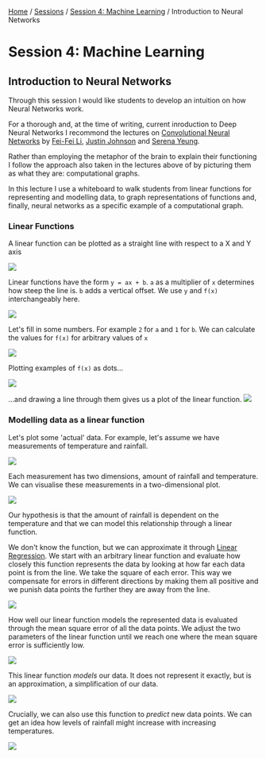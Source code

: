 [Home](../../../README.md) / [Sessions](../../README.md) / [Session 4: Machine Learning](../README.md) / Introduction to Neural Networks

# Session 4: Machine Learning

## Introduction to Neural Networks

Through this session I would like students to develop an intuition on how Neural Networks work. 

For a thorough and, at the time of writing, current inroduction to Deep Neural Networks I recommond the lectures on [Convolutional Neural Networks](https://www.youtube.com/watch?v=bNb2fEVKeEo&list=PL3FW7Lu3i5JvHM8ljYj-zLfQRF3EO8sYv) by [Fei-Fei Li](http://vision.stanford.edu/feifeili/), [Justin Johnson](http://cs.stanford.edu/people/jcjohns/) and [Serena Yeung](http://ai.stanford.edu/~syyeung/). 

Rather than employing the metaphor of the brain to explain their functioning I follow the approach also taken in the lectures above of by picturing them as what they are: computational graphs.

In this lecture I use a whiteboard to walk students from linear functions for representing and modelling data, to graph representations of functions and, finally, neural networks as a specific example of a computational graph.


### Linear Functions

A linear function can be plotted as a straight line with respect to a X and Y axis

![](sketches/01-01.png)

Linear functions have the form `y = ax + b`. `a` as a multiplier of `x` determines how steep the line is. `b` adds a vertical offset. We use `y` and `f(x)` interchangeably here.

![](sketches/01-02.png)

Let's fill in some numbers. For example `2` for `a` and `1` for `b`. We can calculate the values for `f(x)` for arbitrary values of `x`

![](sketches/01-03.png)

Plotting examples of `f(x)` as dots...

![](sketches/01-04.png)

...and drawing a line through them gives us a plot of the linear function.
![](sketches/01-05.png)


### Modelling data as a linear function

Let's plot some 'actual' data. For example, let's assume we have measurements of temperature and rainfall.

![](sketches/02-00.png)

Each measurement has two dimensions, amount of rainfall and temperature. We can visualise these measurements in a two-dimensional plot.

![](sketches/02-01.png)

Our hypothesis is that the amount of rainfall is dependent on the temperature and that we can model this relationship through a linear function.

We don't know the function, but we can approximate it through [Linear Regression](https://en.wikipedia.org/wiki/Linear_regression). We start with an arbitrary linear function and evaluate how closely this function represents the data by looking at how far each data point is from the line. We take the square of each error. This way we compensate for errors in different directions by making them all positive and we punish data points the further they are away from the line. 

![](sketches/02-03.png)

How well our linear function models the represented data is evaluated through the mean square error of all the data points. We adjust the two parameters of the linear function until we reach one where the mean square error is sufficiently low.

![](sketches/02-04.png)

This linear function _models_ our data. It does not represent it exactly, but is an approximation, a simplification of our data.

![](sketches/02-06.png)

Crucially, we can also use this function to _predict_ new data points. We can get an idea how levels of rainfall might increase with increasing temperatures.

![](sketches/02-07.png)

